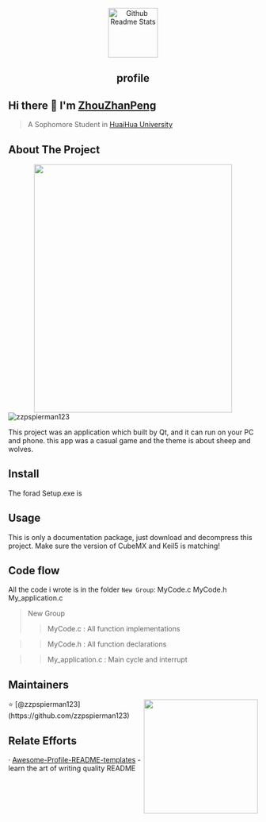 <p align="center">
 <img width="100px" src="https://res.cloudinary.com/anuraghazra/image/upload/v1594908242/logo_ccswme.svg" align="center" alt="Github Readme Stats" />
 <h2 align="center">profile</h2>
</p>

## Hi there 👋 I'm [ZhouZhanPeng](https://github.com/zzpspierman123)
> A Sophomore Student in [HuaiHua University](http://www.hhtc.edu.cn/?affichelist-2)

## About The Project

<div align=center><img width="400" height="500" src="https://github.com/user-attachments/assets/401972a4-4c77-43ee-8161-0908f7b6502c"/></div>

<img src="https://komarev.com/ghpvc/?username=zzpspierman123" alt="zzpspierman123" />
<div>
<p>
  
This project was an application which built by Qt, and it can run on your PC and phone. this app was a casual game and the theme is about sheep and wolves.
## Install
The forad Setup.exe is 
 

## Usage
This is only a documentation package, just download and decompress this project. Make sure the version of CubeMX and Keil5 is matching!
<div>

## Code flow
All the code i wrote is in the folder `New Group`: MyCode.c  MyCode.h  My_application.c

>New Group
>>MyCode.c : All function implementations

>>MyCode.h : All function declarations

>>My_application.c : Main cycle and interrupt




## Maintainers
<img align='right' src="https://media.giphy.com/media/M9gbBd9nbDrOTu1Mqx/giphy.gif" width="230">
⭐️ [@zzpspierman123](https://github.com/zzpspierman123)

## Relate Efforts
· [Awesome-Profile-README-templates](https://github.com/kautukkundan/Awesome-Profile-README-templates) - learn the art of writing quality README
